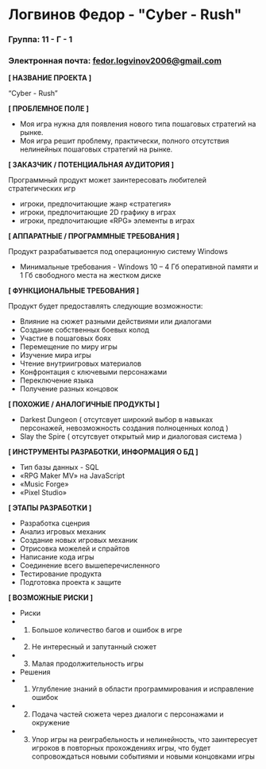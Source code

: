 # Логвинов Федор - "Cyber - Rush"

### Группа: 11 - Г - 1
### Электронная почта: fedor.logvinov2006@gmail.com

**[ НАЗВАНИЕ ПРОЕКТА ]**

“Cyber - Rush”

**[ ПРОБЛЕМНОЕ ПОЛЕ ]**

* Моя игра нужна для появления нового типа пошаговых стратегий на рынке.
* Моя игра решит проблему, практически, полного отсутствия нелинейных пошаговых стратегий на рынке.

**[ ЗАКАЗЧИК / ПОТЕНЦИАЛЬНАЯ АУДИТОРИЯ ]**

Программный продукт может заинтересовать любителей стратегических игр

* игроки, предпочитающие жанр «стратегия»
* игроки, предпочитающие 2D графику в играх
* игроки, предпочитающие «RPG» элементы в играх

**[ АППАРАТНЫЕ / ПРОГРАММНЫЕ ТРЕБОВАНИЯ ]** 

Продукт разрабатывается под операционную систему Windows

* Минимальные требования - Windows 10 – 4 Гб оперативной памяти и 1 Гб свободного места на жестком диске 

**[ ФУНКЦИОНАЛЬНЫЕ ТРЕБОВАНИЯ ]**

Продукт будет предоставлять следующие возможности:

* Влияние на сюжет разными действиями или диалогами
* Создание собственных боевых колод
* Участие в пошаговых боях
* Перемещение по миру игры
* Изучение мира игры
* Чтение внутриигровых материалов 
* Конфронтация с ключевыми персонажами
* Переключение языка 
* Получение разных концовок

**[ ПОХОЖИЕ / АНАЛОГИЧНЫЕ ПРОДУКТЫ ]**

* Darkest Dungeon ( отсутсвует широкий выбор в навыках персонажей, невозможность создания полноценных колод ) 
* Slay the Spire  ( отсутсвует открытый мир и диалоговая система ) 

**[ ИНСТРУМЕНТЫ РАЗРАБОТКИ, ИНФОРМАЦИЯ О БД ]**

*	Тип базы данных - SQL
*	«RPG Maker MV» на JavaScript
*	«Music Forge»
*	«Pixel Studio»	

**[ ЭТАПЫ РАЗРАБОТКИ ]**

*	Разработка сценрия
*	Анализ игровых механик
*	Создание новых игровых механик
*	Отрисовка можелей и спрайтов
*	Написание кода игры
* Соединение всего вышеперечисленного 
*	Тестирование продукта
*	Подготовка проекта к защите

**[ ВОЗМОЖНЫЕ РИСКИ ]**
* Риски
* 1. Большое количество багов и ошибок в игре
* 2. Не интересный и запутанный сюжет
* 3. Малая продолжительность игры
* Решения
* 1. Углубление знаний в области программирования и исправление ошибок
* 2. Подача частей сюжета через диалоги с персонажами и окружение
* 3. Упор игры на реиграбельность и нелинейность, что заинтересует игроков в повторных прохождениях игры, что будет сопровождаться новыми событиями и новыми концовками игры
